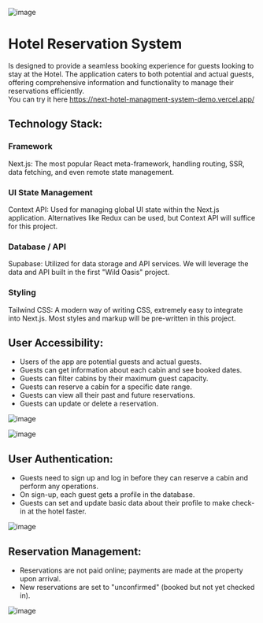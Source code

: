 ![image](https://github.com/user-attachments/assets/cc13cd78-69de-41b8-8174-58a425e202e5)

# Hotel Reservation System 
Is designed to provide a seamless booking experience for guests looking to stay at the Hotel. The application caters to both potential and actual guests, offering comprehensive information and functionality to manage their reservations efficiently.  
You can try it here https://next-hotel-managment-system-demo.vercel.app/

## Technology Stack:

### Framework
Next.js: The most popular React meta-framework, handling routing, SSR, data fetching, and even remote state management.
### UI State Management
Context API: Used for managing global UI state within the Next.js application. Alternatives like Redux can be used, but Context API will suffice for this project.
### Database / API
Supabase: Utilized for data storage and API services. We will leverage the data and API built in the first "Wild Oasis" project.
### Styling
Tailwind CSS: A modern way of writing CSS, extremely easy to integrate into Next.js. Most styles and markup will be pre-written in this project.

## User Accessibility:

- Users of the app are potential guests and actual guests.  
- Guests can get information about each cabin and see booked dates.  
- Guests can filter cabins by their maximum guest capacity.  
- Guests can reserve a cabin for a specific date range.  
- Guests can view all their past and future reservations.  
- Guests can update or delete a reservation.

![image](https://github.com/user-attachments/assets/23e0f1fa-6d05-4493-ab18-b216cf2b6a76)

![image](https://github.com/user-attachments/assets/b69f037b-7d03-4cf5-a108-e072880d2e40)

## User Authentication:
- Guests need to sign up and log in before they can reserve a cabin and perform any operations.  
- On sign-up, each guest gets a profile in the database.  
- Guests can set and update basic data about their profile to make check-in at the hotel faster.  

![image](https://github.com/user-attachments/assets/5f8ee031-cfff-4392-a880-db22a406efd4)

## Reservation Management:
- Reservations are not paid online; payments are made at the property upon arrival.  
- New reservations are set to "unconfirmed" (booked but not yet checked in).  

![image](https://github.com/user-attachments/assets/3375e710-14a6-4f6a-a156-8118085cc33c)

